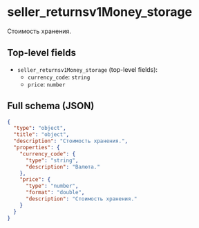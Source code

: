 # seller_returnsv1Money_storage

Стоимость хранения.

## Top-level fields
- `seller_returnsv1Money_storage` (top-level fields):
  - `currency_code`: `string`
  - `price`: `number`

## Full schema (JSON)
```json
{
  "type": "object",
  "title": "object",
  "description": "Стоимость хранения.",
  "properties": {
    "currency_code": {
      "type": "string",
      "description": "Валюта."
    },
    "price": {
      "type": "number",
      "format": "double",
      "description": "Стоимость хранения."
    }
  }
}
```
